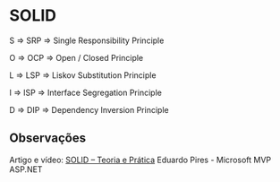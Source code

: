 # SOLID

S => SRP => Single Responsibility Principle

O	=> OCP => Open / Closed Principle

L	=> LSP => Liskov Substitution Principle

I	=> ISP => Interface Segregation Principle

D	=> DIP => Dependency Inversion Principle

## Observações		 
 
Artigo e vídeo:
<a href="http://eduardopires.net.br/2015/01/solid-teoria-e-pratica/" target="_blank">SOLID – Teoria e Prática</a>
Eduardo Pires - Microsoft MVP ASP.NET
